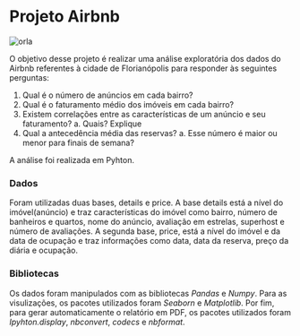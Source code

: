 # Projeto Airbnb

![orla](https://www.viagensecaminhos.com/wp-content/uploads/2011/02/florianopolis-santa-catarina.jpg)

O objetivo desse projeto é realizar uma análise exploratória dos dados do Airbnb referentes à cidade de Florianópolis para responder às seguintes perguntas:

1. Qual é o número de anúncios em cada bairro?
2. Qual é o faturamento médio dos imóveis em cada bairro?
3. Existem correlações entre as características de um anúncio e seu faturamento? 
    a. Quais? Explique
4. Qual a antecedência média das reservas?
     a. Esse número é maior ou menor para finais de semana?

A análise foi realizada em Pyhton.

### Dados

Foram utilizadas duas bases, details e price. A base details está a nível do imóvel(anúncio) e traz características do imóvel como bairro, número de banheiros e quartos, nome do anúncio, avaliação em estrelas, superhost e número de avaliações. A segunda base, price, está a nível do imóvel e da data de ocupação e traz informações como data, data da reserva, preço da diária e ocupação.

### Bibliotecas

Os dados foram manipulados com as bibliotecas <i>Pandas</i> e <i>Numpy</i>. Para as visulizações, os pacotes utilizados foram <i>Seaborn</i> e <i>Matplotlib</i>. Por fim, para gerar automaticamente o relatório em PDF, os pacotes utilizados foram <i>Ipyhton.display</i>, <i>nbconvert</i>, <i>codecs</i> e <i>nbformat</i>.

